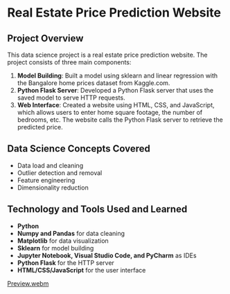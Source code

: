 # Real Estate Price Prediction Website

## Project Overview
This data science project is a real estate price prediction website. The project consists of three main components:

1. **Model Building**: Built a model using sklearn and linear regression with the Bangalore home prices dataset from Kaggle.com.
2. **Python Flask Server**: Developed a Python Flask server that uses the saved model to serve HTTP requests.
3. **Web Interface**: Created a website using HTML, CSS, and JavaScript, which allows users to enter home square footage, the number of bedrooms, etc. The website calls the Python Flask server to retrieve the predicted price.

## Data Science Concepts Covered
- Data load and cleaning
- Outlier detection and removal
- Feature engineering
- Dimensionality reduction

## Technology and Tools Used and Learned
- **Python**
- **Numpy and Pandas** for data cleaning
- **Matplotlib** for data visualization
- **Sklearn** for model building
- **Jupyter Notebook, Visual Studio Code, and PyCharm** as IDEs
- **Python Flask** for the HTTP server
- **HTML/CSS/JavaScript** for the user interface

[Preview.webm](https://github.com/ShreyaDhiman24/House-Price-Prediction/assets/98320971/e1cb70a2-280a-4487-b725-1864442e4f1e)
